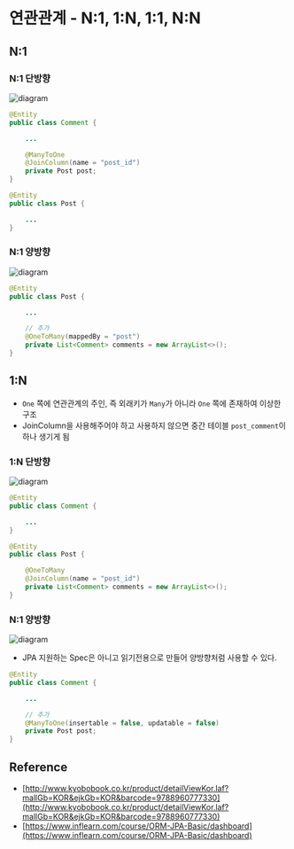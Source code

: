 # 연관관계 - N:1, 1:N, 1:1, N:N

## N:1

### N:1 단방향

![diagram](https://user-images.githubusercontent.com/50051656/179524280-eb240fd2-fff4-47c6-973c-0d4204e48a06.png)

```java
@Entity
public class Comment {

    ...

    @ManyToOne
    @JoinColumn(name = "post_id")
    private Post post;
}
```

```java
@Entity
public class Post {

	...
}
```

### N:1 양방향

![diagram](https://user-images.githubusercontent.com/50051656/179524298-1c1084fc-3092-421a-b65c-4831c425314f.png)

```java
@Entity
public class Post {

    ...

    // 추가
    @OneToMany(mappedBy = "post")
    private List<Comment> comments = new ArrayList<>();
}
```

## 1:N

- `One` 쪽에 연관관계의 주인, 즉 외래키가 `Many`가 아니라 `One` 쪽에 존재하여 이상한 구조
- JoinColumn을 사용해주어야 하고 사용하지 않으면 중간 테이블 `post_comment`이 하나 생기게 됨

### 1:N 단방향

![diagram](https://user-images.githubusercontent.com/50051656/179524314-57836162-8c88-40ba-b9e3-200332a9da35.png)

```java
@Entity
public class Comment {

    ...
}
```

```java
@Entity
public class Post {

    @OneToMany
    @JoinColumn(name = "post_id")
    private List<Comment> comments = new ArrayList<>();
}
```
### N:1 양방향

![diagram](https://user-images.githubusercontent.com/50051656/179524329-615c3d84-f344-492f-be15-bd497711316e.png)

- JPA 지원하는 Spec은 아니고 읽기전용으로 만들어 양방향처럼 사용할 수 있다.

```java
@Entity
public class Comment {

    ...

    // 추가
    @ManyToOne(insertable = false, updatable = false)
    private Post post;
}
```

## Reference

- [http://www.kyobobook.co.kr/product/detailViewKor.laf?mallGb=KOR&ejkGb=KOR&barcode=9788960777330](http://www.kyobobook.co.kr/product/detailViewKor.laf?mallGb=KOR&ejkGb=KOR&barcode=9788960777330)
- [https://www.inflearn.com/course/ORM-JPA-Basic/dashboard](https://www.inflearn.com/course/ORM-JPA-Basic/dashboard)